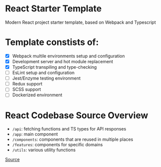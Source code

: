 # React Starter Template
Modern React project starter template, based on Webpack and Typescript

# Template constists of:
- [x] Webpack multile environments setup and configuration
- [x] Development server and hot module replacement
- [x] TypeScript transpiling and type-checking
- [ ] EsLint setup and configuration
- [ ] Jest/Enzyme testing environment
- [ ] Redux support
- [ ] SCSS support
- [ ] Dockerized environment

# React Codebase Source Overview
- `/api`: fetching functions and TS types for API responses
- `/app`: main <App> component
- `/components`: components that are reused in multiple places
- `/features`: components for specific domains
- `/utils`: various utility functions

[Source](https://redux-toolkit.js.org/tutorials/advanced-tutorial)
